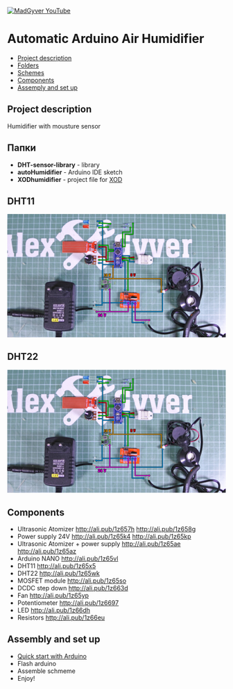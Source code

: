 [![MadGyver YouTube](http://alexgyver.ru/git_madgyver.jpg)](https://www.youtube.com/channel/UCNEOyqhGzutj-YS-d5ckYdg?sub_confirmation=1)
# Automatic Arduino Air Humidifier
* [Project description](#chapter-0)
* [Folders](#chapter-1)
* [Schemes](#chapter-2)
* [Components](#chapter-3)
* [Assemply and set up](#chapter-7)

<a id="chapter-0"></a>
## Project description
Humidifier with mousture sensor

<a id="chapter-1"></a>
## Папки
- **DHT-sensor-library** - library
- **autoHumidifier** - Arduino IDE sketch
- **XODhumidifier** - project file for [XOD](https://goo.gl/teWUBm)

<a id="chapter-2"></a>
## DHT11
![СХЕМА](https://github.com/AlexGyver/EnglishProjects/blob/master/autoHumidifier/scheme1.jpg)

## DHT22
![СХЕМА](https://github.com/AlexGyver/EnglishProjects/blob/master/autoHumidifier/scheme2.jpg)

<a id="chapter-3"></a>
## Components
* Ultrasonic Atomizer http://ali.pub/1z657h
http://ali.pub/1z658g
* Power supply 24V http://ali.pub/1z65k4
http://ali.pub/1z65kp
* Ultrasonic Atomizer + power supply http://ali.pub/1z65ae
http://ali.pub/1z65az
* Arduino NANO http://ali.pub/1z65vl
* DHT11 http://ali.pub/1z65x5
* DHT22 http://ali.pub/1z65wk
* MOSFET module http://ali.pub/1z65so
* DCDC step down http://ali.pub/1z663d
* Fan http://ali.pub/1z65yp
* Potentiometer http://ali.pub/1z6697
* LED http://ali.pub/1z66dh
* Resistors http://ali.pub/1z66eu

<a id="chapter-7"></a>
## Assembly and set up
* [Quick start with Arduino](https://learn.sparkfun.com/tutorials/installing-arduino-ide)
* Flash arduino
* Assemble schmeme
* Enjoy!